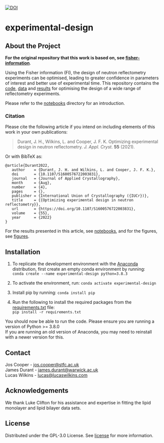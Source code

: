 [![DOI](https://zenodo.org/badge/366323997.svg)](https://zenodo.org/badge/latestdoi/366323997)

# experimental-design
## About the Project
**For the original repository that this work is based on, see [fisher-information](https://github.com/James-Durant/fisher-information)**.

Using the Fisher information (FI), the design of neutron reflectometry experiments can be optimised, leading to greater confidence in parameters of interest and better use of experimental time. This repository contains the [code](/experimental-design), [data](/experimental-design/data) and [results](/experimental-design/results) for optimising the design of a wide range of reflectometry experiments.

Please refer to the [notebooks](/notebooks) directory for an introduction.

### Citation
Please cite the following article if you intend on including elements of this work in your own publications:
> Durant, J. H., Wilkins, L. and Cooper, J. F. K. Optimizing experimental design in neutron reflectometry. _J. Appl. Cryst_. **55** (2021).

Or with BibTeX as:
```
@article{Durant2022,
   author    = {Durant, J. H. and Wilkins, L. and Cooper, J. F. K.},
   doi       = {10.1107/S1600576722003831},
   journal   = {Journal of Applied Crystallography},
   month     = {Aug},
   number    = {4},
   pages     = {},
   publisher = {International Union of Crystallography ({IUCr})},
   title     = {{Optimizing experimental design in neutron reflectometry}},
   url       = {https://doi.org/10.1107/S1600576722003831},
   volume    = {55},
   year      = {2022}
}
```

For the results presented in this article, see [notebooks](/notebooks), and for the figures, see [figures](/figures).

## Installation
1. To replicate the development environment with the [Anaconda](https://www.anaconda.com/products/individual) distribution, first create an empty conda environment by running: <br /> ```conda create --name experimental-design python=3.8.3```

2. To activate the environment, run: ```conda activate experimental-design```

3. Install pip by running: ```conda install pip```

4. Run the following to install the required packages from the [requirements.txt](/requirements.txt) file: <br />
   ```pip install -r requirements.txt```

You should now be able to run the code. Please ensure you are running a version of Python >= 3.8.0 \
If you are running an old version of Anaconda, you may need to reinstall with a newer version for this.

## Contact
Jos Cooper - jos.cooper@stfc.ac.uk \
James Durant - james.durant@warwick.ac.uk \
Lucas Wilkins - lucas@lucaswilkins.com

## Acknowledgements
We thank Luke Clifton for his assistance and expertise in fitting the lipid monolayer and lipid bilayer data sets.

## License
Distributed under the GPL-3.0 License. See [license](/LICENSE) for more information.
